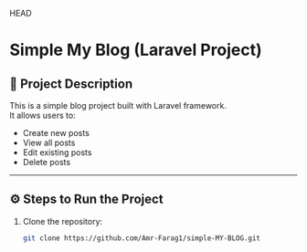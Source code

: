  HEAD
# Simple My Blog (Laravel Project)

## 📌 Project Description
This is a simple blog project built with Laravel framework.  
It allows users to:
- Create new posts
- View all posts
- Edit existing posts
- Delete posts

---

## ⚙️ Steps to Run the Project
1. Clone the repository:
   ```bash
   git clone https://github.com/Amr-Farag1/simple-MY-BLOG.git
